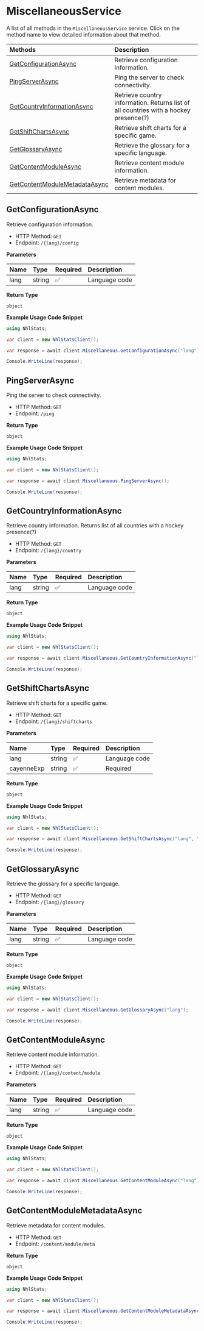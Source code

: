 # MiscellaneousService

A list of all methods in the `MiscellaneousService` service. Click on the method name to view detailed information about that method.

| Methods                                                         | Description                                                                           |
| :-------------------------------------------------------------- | :------------------------------------------------------------------------------------ |
| [GetConfigurationAsync](#getconfigurationasync)                 | Retrieve configuration information.                                                   |
| [PingServerAsync](#pingserverasync)                             | Ping the server to check connectivity.                                                |
| [GetCountryInformationAsync](#getcountryinformationasync)       | Retrieve country information. Returns list of all countries with a hockey presence(?) |
| [GetShiftChartsAsync](#getshiftchartsasync)                     | Retrieve shift charts for a specific game.                                            |
| [GetGlossaryAsync](#getglossaryasync)                           | Retrieve the glossary for a specific language.                                        |
| [GetContentModuleAsync](#getcontentmoduleasync)                 | Retrieve content module information.                                                  |
| [GetContentModuleMetadataAsync](#getcontentmodulemetadataasync) | Retrieve metadata for content modules.                                                |

## GetConfigurationAsync

Retrieve configuration information.

- HTTP Method: `GET`
- Endpoint: `/{lang}/config`

**Parameters**

| Name | Type   | Required | Description   |
| :--- | :----- | :------- | :------------ |
| lang | string | ✅       | Language code |

**Return Type**

`object`

**Example Usage Code Snippet**

```csharp
using NhlStats;

var client = new NhlStatsClient();

var response = await client.Miscellaneous.GetConfigurationAsync("lang");

Console.WriteLine(response);
```

## PingServerAsync

Ping the server to check connectivity.

- HTTP Method: `GET`
- Endpoint: `/ping`

**Return Type**

`object`

**Example Usage Code Snippet**

```csharp
using NhlStats;

var client = new NhlStatsClient();

var response = await client.Miscellaneous.PingServerAsync();

Console.WriteLine(response);
```

## GetCountryInformationAsync

Retrieve country information. Returns list of all countries with a hockey presence(?)

- HTTP Method: `GET`
- Endpoint: `/{lang}/country`

**Parameters**

| Name | Type   | Required | Description   |
| :--- | :----- | :------- | :------------ |
| lang | string | ✅       | Language code |

**Return Type**

`object`

**Example Usage Code Snippet**

```csharp
using NhlStats;

var client = new NhlStatsClient();

var response = await client.Miscellaneous.GetCountryInformationAsync("lang");

Console.WriteLine(response);
```

## GetShiftChartsAsync

Retrieve shift charts for a specific game.

- HTTP Method: `GET`
- Endpoint: `/{lang}/shiftcharts`

**Parameters**

| Name       | Type   | Required | Description   |
| :--------- | :----- | :------- | :------------ |
| lang       | string | ✅       | Language code |
| cayenneExp | string | ✅       | Required      |

**Return Type**

`object`

**Example Usage Code Snippet**

```csharp
using NhlStats;

var client = new NhlStatsClient();

var response = await client.Miscellaneous.GetShiftChartsAsync("lang", "cayenneExp");

Console.WriteLine(response);
```

## GetGlossaryAsync

Retrieve the glossary for a specific language.

- HTTP Method: `GET`
- Endpoint: `/{lang}/glossary`

**Parameters**

| Name | Type   | Required | Description   |
| :--- | :----- | :------- | :------------ |
| lang | string | ✅       | Language code |

**Return Type**

`object`

**Example Usage Code Snippet**

```csharp
using NhlStats;

var client = new NhlStatsClient();

var response = await client.Miscellaneous.GetGlossaryAsync("lang");

Console.WriteLine(response);
```

## GetContentModuleAsync

Retrieve content module information.

- HTTP Method: `GET`
- Endpoint: `/{lang}/content/module`

**Parameters**

| Name | Type   | Required | Description   |
| :--- | :----- | :------- | :------------ |
| lang | string | ✅       | Language code |

**Return Type**

`object`

**Example Usage Code Snippet**

```csharp
using NhlStats;

var client = new NhlStatsClient();

var response = await client.Miscellaneous.GetContentModuleAsync("lang");

Console.WriteLine(response);
```

## GetContentModuleMetadataAsync

Retrieve metadata for content modules.

- HTTP Method: `GET`
- Endpoint: `/content/module/meta`

**Return Type**

`object`

**Example Usage Code Snippet**

```csharp
using NhlStats;

var client = new NhlStatsClient();

var response = await client.Miscellaneous.GetContentModuleMetadataAsync();

Console.WriteLine(response);
```

<!-- This file was generated by liblab | https://liblab.com/ -->
